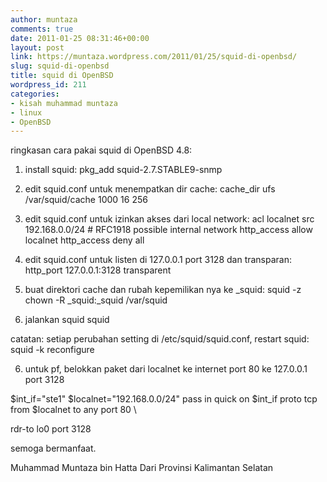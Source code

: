 ```yaml
---
author: muntaza
comments: true
date: 2011-01-25 08:31:46+00:00
layout: post
link: https://muntaza.wordpress.com/2011/01/25/squid-di-openbsd/
slug: squid-di-openbsd
title: squid di OpenBSD
wordpress_id: 211
categories:
- kisah muhammad muntaza
- linux
- OpenBSD
---
```


ringkasan cara pakai squid di OpenBSD 4.8:

1. install squid:
pkg_add squid-2.7.STABLE9-snmp

2. edit squid.conf untuk menempatkan dir cache:
cache_dir ufs /var/squid/cache 1000 16 256

3. edit squid.conf untuk izinkan akses dari local network:
acl localnet src 192.168.0.0/24 # RFC1918 possible internal network
http_access allow localnet
http_access deny all

4. edit squid.conf untuk listen di 127.0.0.1 port 3128 dan transparan:
http_port 127.0.0.1:3128 transparent

5. buat direktori cache dan rubah kepemilikan nya ke _squid:
squid -z
chown -R _squid:_squid /var/squid

5. jalankan squid
squid

catatan: setiap perubahan setting di /etc/squid/squid.conf, restart squid:
squid -k reconfigure

6. untuk pf, belokkan paket dari localnet ke internet port 80 ke 127.0.0.1 port 3128

$int_if="ste1"
$localnet="192.168.0.0/24"
pass in quick on $int_if proto tcp from $localnet to any port 80 \

rdr-to lo0 port 3128





semoga bermanfaat.

Muhammad Muntaza bin Hatta
Dari Provinsi Kalimantan Selatan
